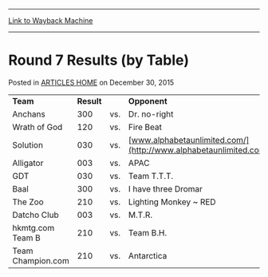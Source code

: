
---
[Link to Wayback Machine](https://web.archive.org/web/20171030080343/https://magic.wizards.com/en/articles/archive/round-7-results-table-2000-01-01-0)

[_metadata_:description]:- "Team Result Opponent Anchans 300 vs. Dr. no-right Wrath of God 120 vs. Fire Beat Solution 030 vs. www.alphabetaunlimited.com/ Alligator 003 vs. APAC GDT 030 vs. Team T.T.T. Baal 300 vs."
[_metadata_:generator]:- "Drupal 7 (http://drupal.org)"
[_metadata_:node]:- "959136"
[_metadata_:path_date]:- "2000-01-01"
[_metadata_:publish_date]:- "2015-12-30"
[_metadata_:source]:- "div-main-content"
[_metadata_:title]:- "Round 7 Results (by Table)"
[_metadata_:wayback_capture_timestamp]:- "2017-10-30 08:03:43"
[_metadata_:wayback_raw_url]:- "https://web.archive.org/web/20171030080343id_/https://magic.wizards.com/en/articles/archive/round-7-results-table-2000-01-01-0"
[_metadata_:wayback_url]:- "https://magic.wizards.com/en/articles/archive/round-7-results-table-2000-01-01-0"
---


Round 7 Results (by Table)
==========================



 Posted in [ARTICLES HOME](/en/articles)
 on December 30, 2015 













|  |  |  |  |
| --- | --- | --- | --- |
| **Team** | **Result** |  | **Opponent** |
| Anchans | 300 | vs. | Dr. no-right |
| Wrath of God | 120 | vs. | Fire Beat |
| Solution | 030 | vs. | [www.alphabetaunlimited.com/](http://www.alphabetaunlimited.com/) |
| Alligator | 003 | vs. | APAC |
| GDT | 030 | vs. | Team T.T.T. |
| Baal | 300 | vs. | I have three Dromar |
| The Zoo | 210 | vs. | Lighting Monkey ~ RED |
| Datcho Club | 003 | vs. | M.T.R. |
| hkmtg.com Team B | 210 | vs. | Team B.H. |
| Team Champion.com | 210 | vs. | Antarctica |







